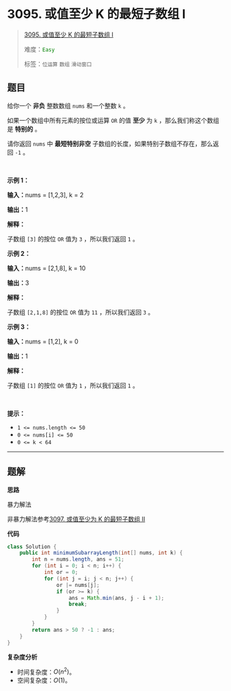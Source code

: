 # 3095. 或值至少 K 的最短子数组 I

> [3095. 或值至少 K 的最短子数组 I](https://leetcode.cn/problems/shortest-subarray-with-or-at-least-k-i/)
>
> 难度：<font color=green>`Easy`</font>
>
> 标签：`位运算` `数组` `滑动窗口`

## 题目

<p>给你一个 <strong>非负</strong>&nbsp;整数数组&nbsp;<code>nums</code>&nbsp;和一个整数&nbsp;<code>k</code>&nbsp;。</p>

<p>如果一个数组中所有元素的按位或运算 <code>OR</code>&nbsp;的值 <strong>至少</strong>&nbsp;为 <code>k</code>&nbsp;，那么我们称这个数组是 <strong>特别的</strong>&nbsp;。</p>

<p>请你返回&nbsp;<code>nums</code>&nbsp;中&nbsp;<strong>最短特别非空</strong>&nbsp;<span data-keyword="subarray-nonempty">子数组</span>的长度，如果特别子数组不存在，那么返回 <code>-1</code>&nbsp;。</p>

<p>&nbsp;</p>

<p><strong class="example">示例 1：</strong></p>

<div class="example-block">
<p><span class="example-io"><b>输入：</b>nums = [1,2,3], k = 2</span></p>

<p><span class="example-io"><b>输出：</b>1</span></p>

<p><strong>解释：</strong></p>

<p>子数组&nbsp;<code>[3]</code>&nbsp;的按位&nbsp;<code>OR</code> 值为&nbsp;<code>3</code>&nbsp;，所以我们返回 <code>1</code>&nbsp;。</p>
</div>

<p><strong class="example">示例 2：</strong></p>

<div class="example-block">
<p><span class="example-io"><b>输入：</b>nums = [2,1,8], k = 10</span></p>

<p><span class="example-io"><b>输出：</b>3</span></p>

<p><strong>解释：</strong></p>

<p>子数组&nbsp;<code>[2,1,8]</code> 的按位&nbsp;<code>OR</code>&nbsp;值为 <code>11</code>&nbsp;，所以我们返回 <code>3</code>&nbsp;。</p>
</div>

<p><strong class="example">示例 3：</strong></p>

<div class="example-block">
<p><span class="example-io"><b>输入：</b>nums = [1,2], k = 0</span></p>

<p><span class="example-io"><b>输出：</b>1</span></p>

<p><b>解释：</b></p>

<p>子数组&nbsp;<code>[1]</code>&nbsp;的按位&nbsp;<code>OR</code>&nbsp;值为&nbsp;<code>1</code>&nbsp;，所以我们返回&nbsp;<code>1</code>&nbsp;。</p>
</div>

<p>&nbsp;</p>

<p><strong>提示：</strong></p>

<ul>
	<li><code>1 &lt;= nums.length &lt;= 50</code></li>
	<li><code>0 &lt;= nums[i] &lt;= 50</code></li>
	<li><code>0 &lt;= k &lt; 64</code></li>
</ul>


--------------------

## 题解

**思路**

暴力解法

非暴力解法参考[3097. 或值至少为 K 的最短子数组 II](./3097.或值至少为K的最短子数组II.md)

**代码**

```java
class Solution {
    public int minimumSubarrayLength(int[] nums, int k) {
        int n = nums.length, ans = 51;
        for (int i = 0; i < n; i++) {
            int or = 0;
            for (int j = i; j < n; j++) {
                or |= nums[j];
                if (or >= k) {
                    ans = Math.min(ans, j - i + 1);
                    break;
                }
            }
        }
        return ans > 50 ? -1 : ans;
    }
}
```

**复杂度分析**

- 时间复杂度：$O(n^2)$。
- 空间复杂度：$O(1)$。
